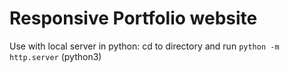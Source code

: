 # Responsive Portfolio website

Use with local server in python: cd to directory and run `python -m http.server` (python3)